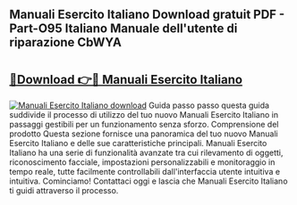 ## Manuali Esercito Italiano Download gratuit PDF - Part-O95 Italiano Manuale dell'utente di riparazione CbWYA

# <h2><a href="http://dfbvhk.blite.top/?on=Manuali+Esercito+Italiano">🔗Download 👉🔴 Manuali Esercito Italiano</a></h2>

[![Manuali Esercito Italiano download](https://i.imgur.com/lujVjoI.png)](http://dfbvhk.blite.top/?on=Manuali+Esercito+Italiano)
Guida passo passo questa guida suddivide il processo di utilizzo del tuo nuovo Manuali Esercito Italiano in passaggi gestibili per un funzionamento senza sforzo. Comprensione del prodotto Questa sezione fornisce una panoramica del tuo nuovo Manuali Esercito Italiano e delle sue caratteristiche principali. Manuali Esercito Italiano ha una serie di funzionalità avanzate tra cui rilevamento di oggetti, riconoscimento facciale, impostazioni personalizzabili e monitoraggio in tempo reale, tutte facilmente controllabili dall'interfaccia utente intuitiva e intuitiva. Cominciamo! Contattaci oggi e lascia che Manuali Esercito Italiano ti guidi attraverso il processo.
